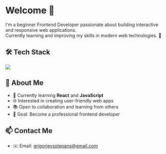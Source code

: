 # Welcome 👋

I'm a beginner Frontend Developer passionate about building interactive and responsive web applications.  
Currently learning and improving my skills in modern web technologies. 🚀  

## 🛠️ Tech Stack
<p>
  <img src="https://skillicons.dev/icons?i=react,js,html,css,git,github,vscode" />
</p>

## 🌱 About Me
- 🔭 Currently learning **React** and **JavaScript**
- 🌐 Interested in creating user-friendly web apps
- 📚 Open to collaboration and learning from others
- 🎯 Goal: Become a professional frontend developer

## 📫 Contact Me
- ✉️ Email: grigorjevsstepans@gmail.com
